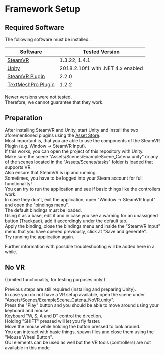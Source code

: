 # Framework Setup

## Required Software

The following software must be installed.  

Software | Tested Version
---- | ----
[SteamVR](https://store.steampowered.com/app/250820/SteamVR) | 1.3.22, 1.4.1
[Unity](https://unity3d.com/de/get-unity/download/archive) | 2018.2.10f1 with .NET 4.x enabled
[SteamVR Plugin](https://assetstore.unity.com/packages/tools/integration/steamvr-plugin-32647) | 2.2.0
[TextMeshPro Plugin](https://assetstore.unity.com/packages/essentials/beta-projects/textmesh-pro-84126) | 1.2.2

Newer versions were not tested.  
Therefore, we cannot guarantee that they work.  

## Preparation

After installing SteamVR and Unity, start Unity and install the two aforementioned plugins using the [Asset Store](https://docs.unity3d.com/Manual/AssetStore.html).  
Most important is, that you are able to use the components of the SteamVR Plugin (e.g. Window -> SteamVR Input).  
If this works, you can open the project of this repository with Unity.  
Make sure the scene "Assets/Scenes/ExampleScene_Catena.unity" or any of the scenes located in the "Assets/Scenes/tasks" folder is loaded that supports VR.  
Also ensure that SteamVR is up and running.  
Sometimes, you have to be logged into your Steam account for full functionality!  
You can try to run the application and see if basic things like the controllers work.  
In case they don't, exit the application, open "Window -> SteamVR Input" and open the "bindings menu".  
The default bindings must be loaded.  
Using it as a base, edit it and in case you see a warning for an unassigned button (Trackpad), add it accordingly under the default tab.  
Apply the binding, close the bindings menu and inside the "SteamVR Input" menu that you have opened previously, click at "Save and generate".  
Try running the application again.  

Further information with possible troubleshooting will be added here in a while.  


## No VR
(Limited functionality, for testing purposes only!)

Previous steps are still required (installing and preparing Unity).  
In case you do not have a VR setup available, open the scene under "Assets/Scenes/ExampleScene_Catena_NoVR.unity".  
Press the "Play" button and you should be able to move around using your keyboard and mouse.  
Keyboard "W, S, A and D" control the direction.  
Holding "SHIFT" pressed will let you fly faster.  
Move the mouse while holding the button pressed to look around.  
You can interact with basic things, spawn files and close them using the "Mouse Wheel Button".  
GUI elements can be used as well but the VR tools (controllers) are not available in this mode.  
